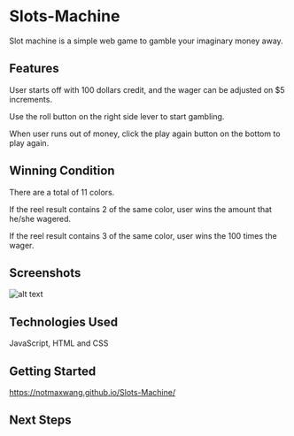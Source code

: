 # Slots-Machine

Slot machine is a simple web game to gamble your imaginary money away.

## Features

User starts off with 100 dollars credit, and the wager can be adjusted on $5 increments.

Use the roll button on the right side lever to start gambling.

When user runs out of money, click the play again button on the bottom to play again.

## Winning Condition

There are a total of 11 colors.

If the reel result contains 2 of the same color, user wins the amount that he/she wagered.

If the reel result contains 3 of the same color, user wins the 100 times the wager.

## Screenshots
![alt text](https://i.imgur.com/pdINwui.png)

## Technologies Used
JavaScript, HTML and CSS

## Getting Started 
https://notmaxwang.github.io/Slots-Machine/


## Next Steps